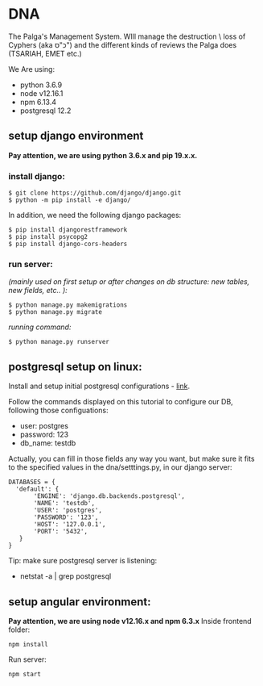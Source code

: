 # DNA
The Palga's Management System.
WIll manage the destruction \ loss of Cyphers (aka כ"ס") and the different kinds of reviews the Palga does (TSARIAH, EMET etc.)

We Are using:
  - python 3.6.9
  - node v12.16.1
  - npm 6.13.4
  - postgresql 12.2
  
 ## setup django environment
 **Pay attention, we are using python 3.6.x and pip 19.x.x.**
 
 ### install django:
 ```
 $ git clone https://github.com/django/django.git
 $ python -m pip install -e django/
 ```
 In addition, we need the following django packages:
 ```
 $ pip install djangorestframework
 $ pip install psycopg2
 $ pip install django-cors-headers
 ```
 ### run server:
 _(mainly used on first setup or after changes on db structure: new tables, new fields, etc.. ):_
 ```
 $ python manage.py makemigrations
 $ python manage.py migrate
 ```
 _running command:_
 ```
 $ python manage.py runserver
 ```

 ## postgresql setup on linux:
 
 Install and setup initial postgresql configurations - [link](https://youtu.be/yM2QSS-Lfb0).
 
 Follow the commands displayed on this tutorial to configure our DB, following those configuations:
 - user: postgres
 - password: 123
 - db_name: testdb
 
 Actually, you can fill in those fields any way you want, but make sure it fits to the specified values in the dna/setttings.py, in our django server:
 ```
 DATABASES = {
   'default': {
        'ENGINE': 'django.db.backends.postgresql',
        'NAME': 'testdb',
        'USER': 'postgres',
        'PASSWORD': '123',
        'HOST': '127.0.0.1',
        'PORT': '5432',
    }
}
```
Tip: make sure postgresql server is listening:
 - netstat -a | grep postgresql
 
 ## setup angular environment:
 **Pay attention, we are using node v12.16.x and npm 6.3.x**
 Inside frontend folder:   
 ```
 npm install
 ```
 Run server:
 ```
 npm start
 ```

